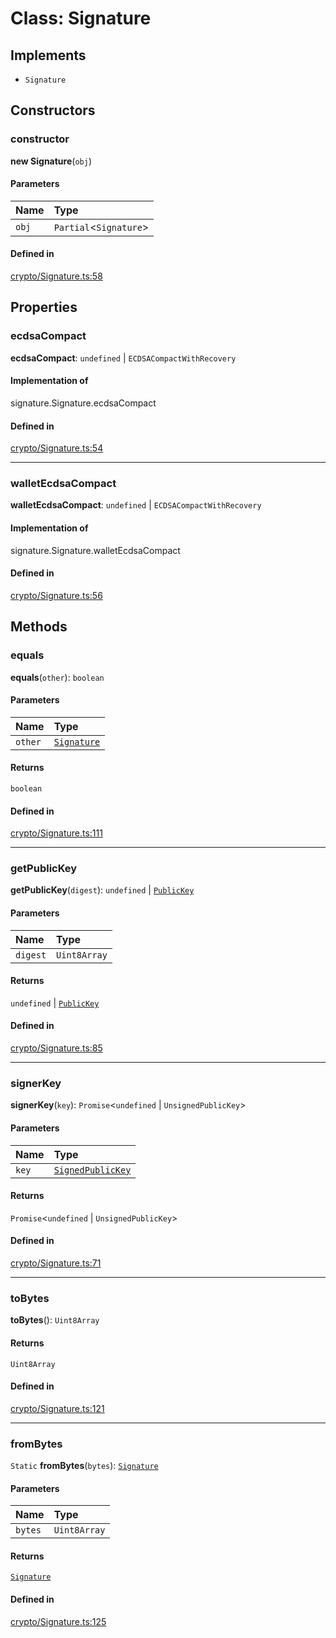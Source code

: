 <!---->
# Class: Signature

## Implements

- `Signature`

## Constructors

### constructor

**new Signature**(`obj`)

#### Parameters

| Name | Type |
| :------ | :------ |
| `obj` | `Partial`<`Signature`\> |

#### Defined in

[crypto/Signature.ts:58](https://github.com/xmtp/xmtp-js/blob/ff16daf/src/crypto/Signature.ts#L58)

## Properties

### ecdsaCompact

 **ecdsaCompact**: `undefined` \| `ECDSACompactWithRecovery`

#### Implementation of

signature.Signature.ecdsaCompact

#### Defined in

[crypto/Signature.ts:54](https://github.com/xmtp/xmtp-js/blob/ff16daf/src/crypto/Signature.ts#L54)

___

### walletEcdsaCompact

 **walletEcdsaCompact**: `undefined` \| `ECDSACompactWithRecovery`

#### Implementation of

signature.Signature.walletEcdsaCompact

#### Defined in

[crypto/Signature.ts:56](https://github.com/xmtp/xmtp-js/blob/ff16daf/src/crypto/Signature.ts#L56)

## Methods

### equals

**equals**(`other`): `boolean`

#### Parameters

| Name | Type |
| :------ | :------ |
| `other` | [`Signature`](Signature.md) |

#### Returns

`boolean`

#### Defined in

[crypto/Signature.ts:111](https://github.com/xmtp/xmtp-js/blob/ff16daf/src/crypto/Signature.ts#L111)

___

### getPublicKey

**getPublicKey**(`digest`): `undefined` \| [`PublicKey`](PublicKey.md)

#### Parameters

| Name | Type |
| :------ | :------ |
| `digest` | `Uint8Array` |

#### Returns

`undefined` \| [`PublicKey`](PublicKey.md)

#### Defined in

[crypto/Signature.ts:85](https://github.com/xmtp/xmtp-js/blob/ff16daf/src/crypto/Signature.ts#L85)

___

### signerKey

**signerKey**(`key`): `Promise`<`undefined` \| `UnsignedPublicKey`\>

#### Parameters

| Name | Type |
| :------ | :------ |
| `key` | [`SignedPublicKey`](SignedPublicKey.md) |

#### Returns

`Promise`<`undefined` \| `UnsignedPublicKey`\>

#### Defined in

[crypto/Signature.ts:71](https://github.com/xmtp/xmtp-js/blob/ff16daf/src/crypto/Signature.ts#L71)

___

### toBytes

**toBytes**(): `Uint8Array`

#### Returns

`Uint8Array`

#### Defined in

[crypto/Signature.ts:121](https://github.com/xmtp/xmtp-js/blob/ff16daf/src/crypto/Signature.ts#L121)

___

### fromBytes

`Static` **fromBytes**(`bytes`): [`Signature`](Signature.md)

#### Parameters

| Name | Type |
| :------ | :------ |
| `bytes` | `Uint8Array` |

#### Returns

[`Signature`](Signature.md)

#### Defined in

[crypto/Signature.ts:125](https://github.com/xmtp/xmtp-js/blob/ff16daf/src/crypto/Signature.ts#L125)
